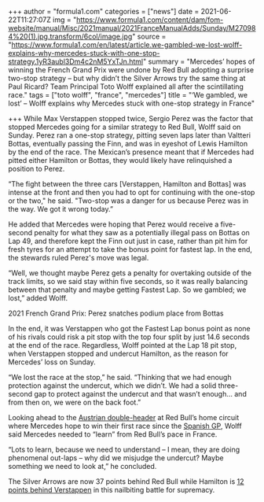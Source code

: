+++
author = "formula1.com"
categories = ["news"]
date = 2021-06-22T11:27:07Z
img = "https://www.formula1.com/content/dam/fom-website/manual/Misc/2021manual/2021FranceManualAdds/Sunday/M270984%20(1).jpg.transform/6col/image.jpg"
source = "https://www.formula1.com/en/latest/article.we-gambled-we-lost-wolff-explains-why-mercedes-stuck-with-one-stop-strategy.1yR3aubl3Dm4c2nM5YxTJn.html"
summary = "Mercedes’ hopes of winning the French Grand Prix were undone by Red Bull adopting a surprise two-stop strategy – but why didn’t the Silver Arrows try the same thing at Paul Ricard? Team Principal Toto Wolff explained all after the scintillating race."
tags = ["toto wolff", "france", "mercedes"]
title = "‘We gambled, we lost’ – Wolff explains why Mercedes stuck with one-stop strategy in France"

+++
While Max Verstappen stopped twice, Sergio Perez was the factor that stopped Mercedes going for a similar strategy to Red Bull, Wolff said on Sunday. Perez ran a one-stop strategy, pitting seven laps later than Valtteri Bottas, eventually passing the Finn, and was in eyeshot of Lewis Hamilton by the end of the race. The Mexican’s presence meant that if Mercedes had pitted either Hamilton or Bottas, they would likely have relinquished a position to Perez.

“The fight between the three cars \[Verstappen, Hamilton and Bottas\] was intense at the front and then you had to opt for continuing with the one-stop or the two," he said. "Two-stop was a danger for us because Perez was in the way. We got it wrong today.”

He added that Mercedes were hoping that Perez would receive a five-second penalty for what they saw as a potentially illegal pass on Bottas on Lap 49, and therefore kept the Finn out just in case, rather than pit him for fresh tyres for an attempt to take the bonus point for fastest lap. In the end, the stewards ruled Perez's move was legal.

“Well, we thought maybe Perez gets a penalty for overtaking outside of the track limits, so we said stay within five seconds, so it was really balancing between that penalty and maybe getting Fastest Lap. So we gambled; we lost,” added Wolff.

 2021 French Grand Prix: Perez snatches podium place from Bottas

In the end, it was Verstappen who got the Fastest Lap bonus point as none of his rivals could risk a pit stop with the top four split by just 14.6 seconds at the end of the race. Regardless, Wolff pointed at the Lap 18 pit stop, when Verstappen stopped and undercut Hamilton, as the reason for Mercedes’ loss on Sunday.

“We lost the race at the stop,” he said. “Thinking that we had enough protection against the undercut, which we didn’t. We had a solid three-second gap to protect against the undercut and that wasn’t enough… and from then on, we were on the back foot.”

Looking ahead to the [Austrian double-header](https://www.formula1.com/content/fom-website/en/racing/2021/Styria.html) at Red Bull’s home circuit where Mercedes hope to win their first race since the [Spanish GP](https://www.formula1.com/en/racing/2021/Spain.html), Wolff said Mercedes needed to “learn” from Red Bull’s pace in France.

“Lots to learn, because we need to understand – I mean, they are doing phenomenal out-laps – why did we misjudge the undercut? Maybe something we need to look at,” he concluded.

The Silver Arrows are now 37 points behind Red Bull while Hamilton is [12 points behind Verstappen](https://www.formula1.com/en/results/driver-standings.html) in this nailbiting battle for supremacy.